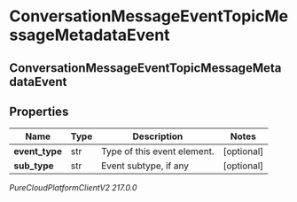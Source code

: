 # ConversationMessageEventTopicMessageMetadataEvent

## ConversationMessageEventTopicMessageMetadataEvent

## Properties

|Name | Type | Description | Notes|
|------------ | ------------- | ------------- | -------------|
| **event_type** | str | Type of this event element. | [optional] |
| **sub_type** | str | Event subtype, if any | [optional] |



_PureCloudPlatformClientV2 217.0.0_
